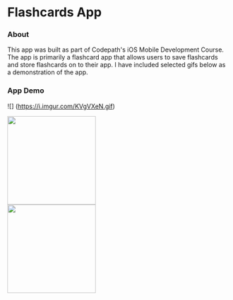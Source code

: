 # Flashcards App

### About

This app was built as part of Codepath's iOS Mobile Development Course. The app is primarily a flashcard app that allows users to save flashcards and store flashcards
on to their app. I have included selected gifs below as a demonstration of the app.

### App Demo

![] (https://i.imgur.com/KVgVXeN.gif)

<img src="https://i.imgur.com/KVgVXeN.gif" width=200><br> <img src="https://i.imgur.com/822czKA.gif" width=200><br>

